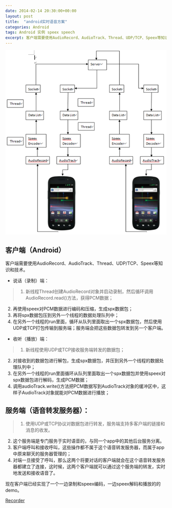 ```yaml
---
date: 2014-02-14 20:30:00+00:00
layout: post
title:  "android实时语音方案"
categories: Android
tags: Android 实例 speex speech
excerpt: 客户端需要使用AudioRecord、AudioTrack、Thread、UDP/TCP、Speex等知识和技术。
---
```


![img](/assets/2014-02-14-android-speex-speech.png)
<p></p>

客户端（Android）
------

客户端需要使用AudioRecord、AudioTrack、Thread、UDP/TCP、Speex等知识和技术。

* 说话（录制）端：

> 1. 新线程Thread创建AudioRecord对象并启动录制，然后循环调用AudioRecord.read()方法，获得PCM数据；
2. 再使用speex对PCM数据进行编码和压缩，生成spx数据包；
3. 再将spx数据包压到另外一个线程的数据处理队列中；
4. 在另外一个线程的run里面，循环从队列里面取出一个spx数据包，然后使用UDP或TCP打包传输到服务端；服务端会把这些数据包转发到另一个客户端。

* 收听（播放）端：

> 1. 新线程使用UDP或TCP接收服务端转发的数据包；
2. 对接收到的数据包进行解包，生成spx数据包，并压到另外一个线程的数据处理队列中；
3. 在另外一个线程的run里面循环从队列里面取出一个spx数据包并使用speex对spx数据包进行解码，生成PCM数据；
4. 调用audioTrack.write()方法把PCM数据写到AudioTrack对象的缓冲区中，这样子AudioTrack对象就能对PCM数据进行播放；
<p></p>


服务端（语音转发服务器）：
------

> 1. 使用UDP或TCP协议对数据包进行转发，服务端支持多客户端的链接和消息的收发。
2. 这个服务端是专门服务于实时语音的，与同一个app中的其他后台服务分离。
3. 客户端呼叫和接收呼叫，这些操作都不属于这个语音转发服务器，而属于app中原来聊天的服务器管理的；
4. 对端一旦接受了呼叫，那么这两个将要对话的客户端就会在这个语音转发服务器都建立了连接，这时候，这两个客户端就可以通过这个服务端的转发，实时地发送和接收语音了。

现在客户端已经实现了一个一边录制和speex编码，一边speex解码和播放的的demo。

[Recorder](https://github.com/Janseon/Recorder)